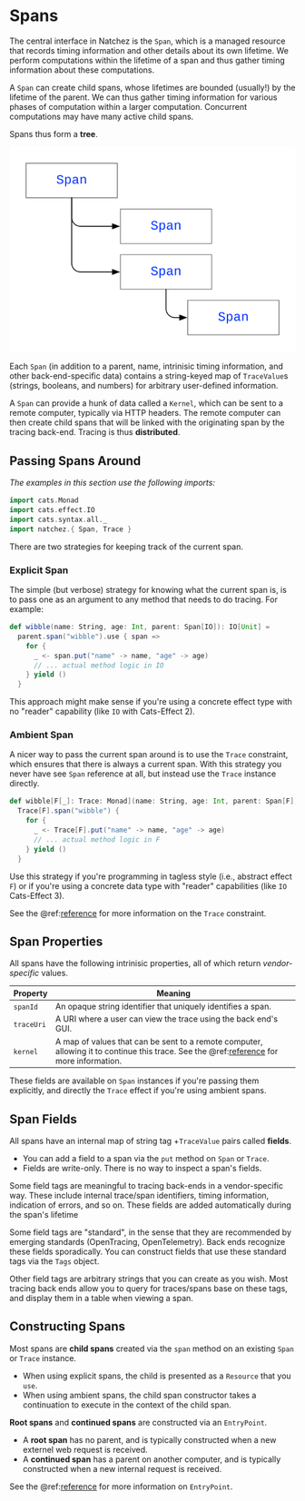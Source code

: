 # Spans

The central interface in Natchez is the `Span`, which is a managed resource that records timing information and other details about its own lifetime. We perform computations within the lifetime of a span and thus gather timing information about these computations.

A `Span` can create child spans, whose lifetimes are bounded (usually!) by the lifetime of the parent. We can thus gather timing information for various phases of computation within a larger computation. Concurrent computations may have many active child spans.

Spans thus form a **tree**.

![](../tree.svg)

Each `Span` (in addition to a parent, name, intrinisic timing information, and other back-end-specific data) contains a string-keyed map of `TraceValue`s (strings, booleans, and numbers) for arbitrary user-defined information.

A `Span` can provide a hunk of data called a `Kernel`, which can be sent to a remote computer, typically via HTTP headers. The remote computer can then create child spans that will be linked with the originating span by the tracing back-end. Tracing is thus **distributed**.

## Passing Spans Around

_The examples in this section use the following imports:_
```scala mdoc
import cats.Monad
import cats.effect.IO
import cats.syntax.all._
import natchez.{ Span, Trace }
```

There are two strategies for keeping track of the current span.

### Explicit Span

The simple (but verbose) strategy for knowing what the current span is, is to pass one as an argument to any method that needs to do tracing. For example:

```scala mdoc
def wibble(name: String, age: Int, parent: Span[IO]): IO[Unit] =
  parent.span("wibble").use { span =>
    for {
      _ <- span.put("name" -> name, "age" -> age)
      // ... actual method logic in IO
    } yield ()
  }
```

This approach might make sense if you're using a concrete effect type with no "reader" capability (like `IO` with Cats-Effect 2).

### Ambient Span

A nicer way to pass the current span around is to use the `Trace` constraint, which ensures that there is always a current span. With this strategy you never have see `Span` reference at all, but instead use the `Trace` instance directly.

```scala mdoc
def wibble[F[_]: Trace: Monad](name: String, age: Int, parent: Span[F]): F[Unit] =
  Trace[F].span("wibble") {
    for {
      _ <- Trace[F].put("name" -> name, "age" -> age)
      // ... actual method logic in F
    } yield ()
  }
```

Use this strategy if you're programming in tagless style (i.e., abstract effect `F`) or if you're using a concrete data type with "reader" capabilities (like `IO` Cats-Effect 3).

See the @ref:[reference](trace.md) for more information on the `Trace` constraint.

## Span Properties

All spans have the following intrinisic properties, all of which return _vendor-specific_ values.

| Property   | Meaning                                                                                                                                               |
|------------|-------------------------------------------------------------------------------------------------------------------------------------------------------|
| `spanId`   | An opaque string identifier that uniquely identifies a span.                                                                                          |
| `traceUri` | A URI where a user can view the trace using the back end's GUI.                                                                                       |
| `kernel`   | A map of values that can be sent to a remote computer, allowing it to continue this trace. See the @ref:[reference](kernels.md) for more information. |

These fields are available on `Span` instances if you're passing them explicitly, and directly the `Trace` effect if you're using ambient spans.

## Span Fields

All spans have an internal map of string tag +`TraceValue` pairs called **fields**.

- You can add a field to a span via the `put` method on `Span` or `Trace`.
- Fields are write-only. There is no way to inspect a span's fields.

Some field tags are meaningful to tracing back-ends in a vendor-specific way. These include internal trace/span identifiers, timing information, indication of errors, and so on. These fields are added automatically during the span's lifetime

Some field tags are "standard", in the sense that they are recommended by emerging standards (OpenTracing, OpenTelemetry). Back ends recognize these fields sporadically. You can construct fields that use these standard tags via the `Tags` object.

Other field tags are arbitrary strings that you can create as you wish. Most tracing back ends allow you to query for traces/spans base on these tags, and display them in a table when viewing a span.

## Constructing Spans

Most spans are **child spans** created via the `span` method on an existing `Span` or `Trace` instance.

- When using explicit spans, the child is presented as a `Resource` that you `use`.
- When using ambient spans, the child span constructor takes a continuation to execute in the context of the child span.

**Root spans** and **continued spans** are constructed via an `EntryPoint`.

- A **root span** has no parent, and is typically constructed when a new externel web request is received.
- A **continued span** has a parent on another computer, and is typically constructed when a new internal request is received.

See the @ref:[reference](entrypoints.md) for more information on `EntryPoint`.


